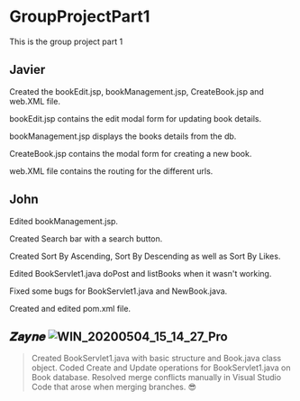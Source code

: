 # GroupProjectPart1
This is the group project part 1

## Javier
Created the bookEdit.jsp, bookManagement.jsp, CreateBook.jsp and web.XML file.

bookEdit.jsp contains the edit modal form for updating book details.

bookManagement.jsp displays the books details from the db.

CreateBook.jsp contains the modal form for creating a new book.

web.XML file contains the routing for the different urls.

## John
Edited bookManagement.jsp.

Created Search bar with a search button.

Created Sort By Ascending, Sort By Descending as well as Sort By Likes.

Edited BookServlet1.java doPost and listBooks when it wasn't working.

Fixed some bugs for BookServlet1.java and NewBook.java.

Created and edited pom.xml file.

## 𝒁𝒂𝒚𝒏𝒆 ![WIN_20200504_15_14_27_Pro](https://user-images.githubusercontent.com/85160539/152654209-9e187019-474a-4ce2-87da-f94de11853b5.jpg)
> Created BookServlet1.java with basic structure and Book.java class object.
> Coded Create and Update operations for BookServlet1.java on Book database.
> Resolved merge conflicts manually in Visual Studio Code that arose when merging branches.
😎




